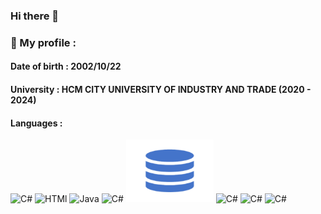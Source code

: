 ### Hi there 👋

<!--
**phuocyen/phuocyen** is a ✨ _special_ ✨ repository because its `README.md` (this file) appears on your GitHub profile.

Here are some ideas to get you started:

- 🔭 I’m currently working on ...
- 🌱 I’m currently learning ...
- 👯 I’m looking to collaborate on ...
- 🤔 I’m looking for help with ...
- 💬 Ask me about ...
- 📫 How to reach me: ...
- 😄 Pronouns: ...
- ⚡ Fun fact: ...
-->
### 🌱 My profile : 
#### Date of birth : 2002/10/22 
#### University : HCM CITY UNIVERSITY OF INDUSTRY AND TRADE (2020 - 2024)
#### Languages : 
<div>
  <img src="https://i2.wp.com/www.ppsystems.se/wp-content/uploads/2017/03/C-logo.jpg?ssl=1" alt="C#" width="140px" height="100px">
  <img src="https://seeklogo.com/images/H/html5-without-wordmark-color-logo-14D252D878-seeklogo.com.png" alt="HTMl" width="140px" height="100px">
  <img src="https://seeklogo.com/images/C/css-3-logo-023C1A7171-seeklogo.com.png" alt="Java" width="140px" height="100px">
  <img src="https://nearfile.com/wp-content/uploads/2018/12/java-43-569305.png" alt="C#" width="140px" height="100px">
  <img src="https://raw.githubusercontent.com/github/explore/80688e429a7d4ef2fca1e82350fe8e3517d3494d/topics/sql/sql.png" alt="C#" width="140px" height="100px">
  <img src="https://w7.pngwing.com/pngs/997/968/png-transparent-neo4j-graph-database-logo-query-language-hard-disc-miscellaneous-electronics-logo-thumbnail.png" alt="C#" width="140px" height="100px">
    <img src="https://seeklogo.com/images/M/mongodb-logo-D13D67C930-seeklogo.com.png" alt="C#" width="140px" height="100px">
      <img src="https://cdn.icon-icons.com/icons2/2699/PNG/512/sqlite_logo_icon_169724.png" alt="C#" width="140px" height="100px">
        
</div>
